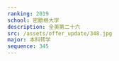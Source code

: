 ```yaml
---
ranking: 2019
school: 密歇根大学
description: 全美第二十六
src: /assets/offer_update/348.jpg
major: 本科转学
sequence: 345
---
```

